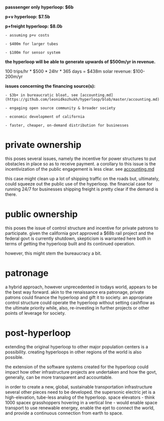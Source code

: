 **passsenger only hyperloop: $6b**

**p+v hyperloop: $7.5b**

**p+freight hyperloop: $8.0b**

	- assuming p+v costs

	- $400m for larger tubes

	- $100m for sensor system

**the hyperloop will be able to generate upwards of $500m/yr in revenue.**

100 trips/hr * $500 * 24hr * 365 days = $438m
solar revenue: $100-200m/yr

**issues concerning the financing source(s):**

	- $3b+ in bureaucratic bloat, see [accounting.md](https://github.com/leonidkozhukh/hyperloop/blob/master/accounting.md)

	- engaging open source community & broader society

	- economic development of california

	- faster, cheaper, on-demand distribution for businesses

private ownership
=================

this poses several issues, namely the incentive for power structures to put obstacles in place so as to receive payment. a corollary to this issue is the incentivization of the public engagement is less clear. see [accounting.md](https://github.com/leonidkozhukh/hyperloop/blob/master/accounting.md) 

this case might clean up a lot of shipping traffic on the roads but, ultimately, could squeeze out the public use of the hyperloop. the financial case for running 24/7 for businesses shipping freight is pretty clear if the demand is there.

public ownership
================

this poses the issue of control structure and incentive for private patrons to participate. given the california govt approved a $68b rail project and the federal govt is currently shutdown, skepticism is warranted here both in terms of getting the hyperloop built and its continued operation.

however, this might stem the bureaucracy a bit.

patronage
=========

a hybrid approach, however unprecedented in todays world, appears to be the best way forward. akin to the renaissance era patronage, private patrons could finance the hyperloop and gift it to society. an appropriate control structure could operate the hyperloop without setting cashflow as the ultimate priority while, also, re-investing in further projects or other points of leverage for society.


post-hyperloop
==============

extending the original hyperloop to other major population centers is a possibility. creating hyperloops in other regions of the world is also possible.

the extension of the software systems created for the hyperloop could impact how other infrastructure projects are undertaken and how the govt, generally, can be more transparent and accountable. 

in order to create a new, global, sustainable transportation infrastructure several other pieces need to be developed. the supersonic electric jet is a high-elevation, tube-less analog of the hyperloop. space elevators - think 1000 spacex grasshoppers hovering in a vertical line - would enable space transport to use renewable energey, enable the ejet to connect the world, and provide a continuous connection from earth to space.


